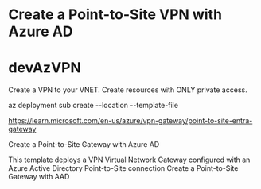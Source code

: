 # Create a Point-to-Site VPN with Azure AD

# devAzVPN
Create a VPN to your VNET. Create resources with ONLY private access.



az deployment sub create --location <location> --template-file <path-to-bicep>

https://learn.microsoft.com/en-us/azure/vpn-gateway/point-to-site-entra-gateway

Create a Point-to-Site Gateway with Azure AD

This template deploys a VPN Virtual Network Gateway configured with an Azure Active Directory Point-to-Site connection
Create a Point-to-Site Gateway with AAD



